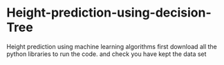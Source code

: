 # Height-prediction-using-decision-Tree
Height prediction using machine learning algorithms first download all the python libraries to run the code.
and check you have kept the data set
